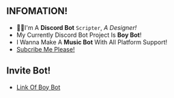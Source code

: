 ## INFOMATION!
  - 💁‍♂️I'm A **Discord Bot** `Scripter`, *A Designer!*
  - My Currently Discord Bot Project Is **Boy Bot**!
  - I Wanna Make A **Music Bot** With All Platform Support!
  - [Subcribe Me Please!](https://www.youtube.com/channel/UCtNZyozKpM80OVb1N_xZ-wA)
## Invite Bot!
  - [Link Of Boy Bot](https://discord.com/api/oauth2/authorize?client_id=917719720717873163&permissions=8&scope=bot%20applications.commands)
